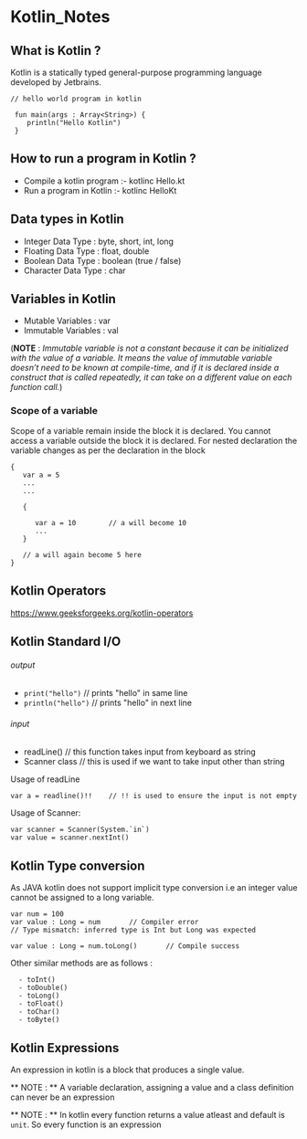 # Kotlin_Notes

## What is Kotlin ?

   Kotlin is a statically typed general-purpose programming language developed by Jetbrains.
   
  ```
  // hello world program in kotlin
   
   fun main(args : Array<String>) {
      println("Hello Kotlin")
   } 
   ```
   
## How to run a program in Kotlin ?

   - Compile a kotlin program :- kotlinc Hello.kt 
   - Run a program in Kotlin :- kotlinc HelloKt
   
## Data types in Kotlin 

   - Integer Data Type : byte, short, int, long
   - Floating Data Type : float, double
   - Boolean Data Type : boolean (true / false)
   - Character Data Type : char
   
## Variables in Kotlin 

   - Mutable Variables : var
   - Immutable Variables : val
   
   (**NOTE** : _Immutable variable is not a constant because it can be initialized with the value of a variable. It means the         value of immutable variable doesn’t need to be known at compile-time, and if it is declared inside a construct that           is called repeatedly, it can take on a different value on each function call._)
   
   ### Scope of a variable 
   
   Scope of a variable remain inside the block it is declared. You cannot access a variable outside the block it is declared.
   For nested declaration the variable changes as per the declaration in the block
   
   ```
   {
      var a = 5
      ...
      ...
      
      {
      
         var a = 10        // a will become 10 
         ...
      }
      
      // a will again become 5 here
   }
   ```
   
## Kotlin Operators

   https://www.geeksforgeeks.org/kotlin-operators
   
## Kotlin Standard I/O   

   ###### output
   
  - ```print("hello")```      // prints "hello" in same line
  - ```println("hello")```     // prints "hello" in next line
   
   
   ###### input
   
  - readLine()             // this function takes input from keyboard as string
  - Scanner class          // this is used if we want to take input other than string 
   
   Usage of readLine
   
   ```
   var a = readline()!!    // !! is used to ensure the input is not empty
   ```
   
   Usage of Scanner: 
   
   ```
   var scanner = Scanner(System.`in`)
   var value = scanner.nextInt()
   ```
   
## Kotlin Type conversion

   As JAVA kotlin does not support implicit type conversion i.e an integer value cannot be assigned to a long variable.
   
   ```
   var num = 100
   var value : Long = num       // Compiler error
   // Type mismatch: inferred type is Int but Long was expected
   
   var value : Long = num.toLong()       // Compile success
   ```
   
   Other similar methods are as follows : 
   
      - toInt()   
      - toDouble()
      - toLong()
      - toFloat()
      - toChar()
      - toByte()
      
## Kotlin Expressions

   An expression in kotlin is a block that produces a single value.
   
   ** NOTE : ** A variable declaration, assigning a value and a class definition can never be an expression
   
   ** NOTE : ** In kotlin every function returns a value atleast and default is ```unit```. So every function is an                      expression
      
      
   
   
   
   
   
   
   
   
